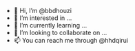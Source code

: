 - 👋 Hi, I’m @bbdhouzi
- 👀 I’m interested in ...
- 🌱 I’m currently learning ...
- 💞️ I’m looking to collaborate on ...
- 📫 You can reach me through @hhdqirui

<!---
bbdhouzi/bbdhouzi is a ✨ special ✨ repository because its `README.md` (this file) appears on your GitHub profile.
You can click the Preview link to take a look at your changes.
--->
